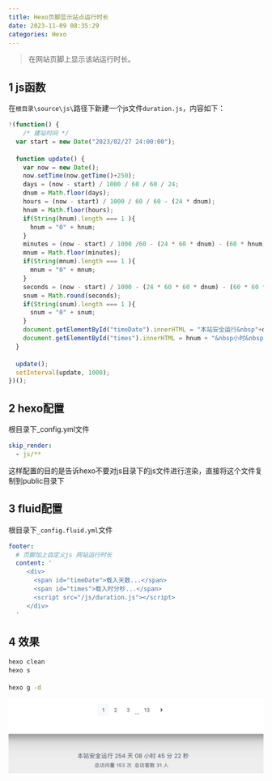 ```yaml
---
title: Hexo页脚显示站点运行时长
date: 2023-11-09 08:35:29
categories: Hexo
---
```


> 在网站页脚上显示该站运行时长。

1 js函数
---

在`根目录\source\js\`路径下新建一个js文件`duration.js`，内容如下：

```js
!(function() {
    /* 建站时间 */
  var start = new Date("2023/02/27 24:00:00");

  function update() {
    var now = new Date();
    now.setTime(now.getTime()+250);
    days = (now - start) / 1000 / 60 / 60 / 24;
    dnum = Math.floor(days);
    hours = (now - start) / 1000 / 60 / 60 - (24 * dnum);
    hnum = Math.floor(hours);
    if(String(hnum).length === 1 ){
      hnum = "0" + hnum;
    }
    minutes = (now - start) / 1000 /60 - (24 * 60 * dnum) - (60 * hnum);
    mnum = Math.floor(minutes);
    if(String(mnum).length === 1 ){
      mnum = "0" + mnum;
    }
    seconds = (now - start) / 1000 - (24 * 60 * 60 * dnum) - (60 * 60 * hnum) - (60 * mnum);
    snum = Math.round(seconds);
    if(String(snum).length === 1 ){
      snum = "0" + snum;
    }
    document.getElementById("timeDate").innerHTML = "本站安全运行&nbsp"+dnum+"&nbsp天";
    document.getElementById("times").innerHTML = hnum + "&nbsp小时&nbsp" + mnum + "&nbsp分&nbsp" + snum + "&nbsp秒";
  }

  update();
  setInterval(update, 1000);
})();
```

2 hexo配置
---

根目录下_config.yml文件

```yaml
skip_render:
  - js/**
```

这样配置的目的是告诉hexo不要对js目录下的js文件进行渲染，直接将这个文件复制到public目录下

3 fluid配置
---

根目录下`_config.fluid.yml`文件

```yaml
footer:
  # 页脚加上自定义js 网站运行时长
  content: '
     <div>
       <span id="timeDate">载入天数...</span>
       <span id="times">载入时分秒...</span>
       <script src="/js/duration.js"></script>
     </div>
  '

```

4 效果
---

```sh
hexo clean
hexo s

hexo g -d
```

![](Hexo页脚显示站点运行时长/2023_11_09-08-45-21.png)

